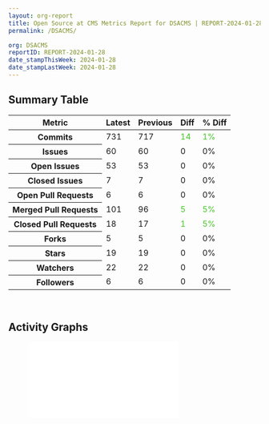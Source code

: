 ```yaml
---
layout: org-report
title: Open Source at CMS Metrics Report for DSACMS | REPORT-2024-01-28
permalink: /DSACMS/

org: DSACMS
reportID: REPORT-2024-01-28
date_stampThisWeek: 2024-01-28
date_stampLastWeek: 2024-01-28
---
```

<div class="summary-table">
  <table class="usa-table usa-table--borderless">
    <h2> Summary Table </h2>
    <thead>
      <tr>
        <th scope="col">Metric</th>
        <th scope="col">Latest</th>
        <th scope="col">Previous</th>
        <th scope="col">Diff</th>
        <th scope="col">% Diff</th>
      </tr>
    </thead>
    <tbody>
      <tr>
        <th scope="row">Commits</th>
        <td>731</td>
        <td>717</td>
        <td style="color: #45c527" >14</td>
        <td style="color: #45c527" >1%</td>
      </tr>
      <tr>
        <th scope="row">Issues</th>
        <td>60</td>
        <td>60</td>
        <td style="" >0</td>
        <td style="" >0%</td>
      </tr>
      <tr>
        <th scope="row">Open Issues</th>
        <td>53</td>
        <td>53</td>
        <td style="" >0</td>
        <td style="" >0%</td>
      </tr>
      <tr>
        <th scope="row">Closed Issues</th>
        <td>7</td>
        <td>7</td>
        <td style="" >0</td>
        <td style="" >0%</td>
      </tr>
      <tr>
        <th scope="row">Open Pull Requests</th>
        <td>6</td>
        <td>6</td>
        <td style="" >0</td>
        <td style="" >0%</td>
      </tr>
      <tr>
        <th scope="row">Merged Pull Requests</th>
        <td>101</td>
        <td>96</td>
        <td style="color: #45c527" >5</td>
        <td style="color: #45c527" >5%</td>
      </tr>
      <tr>
        <th scope="row">Closed Pull Requests</th>
        <td>18</td>
        <td>17</td>
        <td style="color: #45c527" >1</td>
        <td style="color: #45c527" >5%</td>
      </tr>
      <tr>
        <th scope="row">Forks</th>
        <td>5</td>
        <td>5</td>
        <td style="" >0</td>
        <td style="" >0%</td>
      </tr>
      <tr>
        <th scope="row">Stars</th>
        <td>19</td>
        <td>19</td>
        <td style="" >0</td>
        <td style="" >0%</td>
      </tr>
      <tr>
        <th scope="row">Watchers</th>
        <td>22</td>
        <td>22</td>
        <td style="" >0</td>
        <td style="" >0%</td>
      </tr>
      <tr>
        <th scope="row">Followers</th>
        <td>6</td>
        <td>6</td>
        <td style="" >0</td>
        <td style="" >0%</td>
      </tr>
    </tbody>
  </table>
</div>
<div class="graph-container">
  <br>
  <h2>Activity Graphs</h2>
  <div class="row">
    <!--- Issues/PRs Status Breakdown Graph -->
    <figure>
      <embed type="image/svg+xml" src="../assets/img/graphs/DSACMS/DSACMS_issue_gauge.svg" />
    </figure>
  </div>
</div>